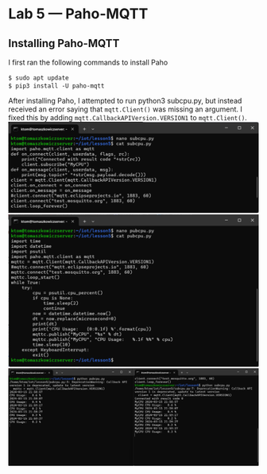 # Lab 5 — Paho-MQTT
## Installing Paho-MQTT
I first ran the following commands to install Paho
```
$ sudo apt update
$ pip3 install -U paho-mqtt
```
After installing Paho, I attempted to run python3 subcpu.py, but instead received an error saying that `mqtt.Client()` was missing an argument.
I fixed this by adding `mqtt.CallbackAPIVersion.VERSION1` to `mqtt.Client()`.
![](screenshot_1.png)
![](screenshot_2.png)
![](screenshot_3.png)
